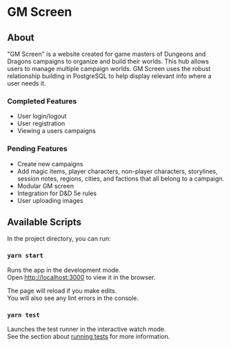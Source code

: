 # GM Screen
## About
"GM Screen" is a website created for game masters of Dungeons and Dragons 
campaigns to organize and build their worlds. This hub allows users to manage 
multiple campaign worlds. GM Screen uses the robust relationship building in 
PostgreSQL to help display relevant info where a user needs it. 

### Completed Features
* User login/logout
* User registration
* Viewing a users campaigns

### Pending Features
* Create new campaigns
* Add magic items, player characters, non-player characters, storylines, session notes, regions, cities, and factions that all belong to a campaign. 
* Modular GM screen 
* Integration for D&D 5e rules
* User uploading images



## Available Scripts

In the project directory, you can run:

### `yarn start`

Runs the app in the development mode.\
Open [http://localhost:3000](http://localhost:3000) to view it in the browser.

The page will reload if you make edits.\
You will also see any lint errors in the console.

### `yarn test`

Launches the test runner in the interactive watch mode.\
See the section about [running tests](https://facebook.github.io/create-react-app/docs/running-tests) for more information.

